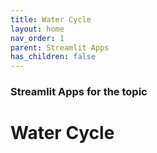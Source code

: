 ```yaml
---
title: Water Cycle
layout: home
nav_order: 1
parent: Streamlit Apps
has_children: false
---
```


### Streamlit Apps for the topic

# Water Cycle

